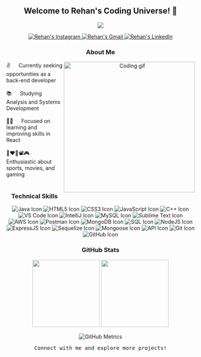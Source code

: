 <h2 align="center">
  Welcome to Rehan's Coding Universe! 🚀
</h2>

<!-- Introduction -->
<p align="center">
  <img src="https://readme-typing-svg.herokuapp.com/?lines=Back-end+Developer;Analysis+and+Systems+Development+Student;React+Enthusiast&center=true&width=380&height=45">
</p>

<!-- Social Links -->
<p align="center">
  <a href="https://www.instagram.com/rehan018/" target="_blank">
    <img src="https://img.shields.io/badge/-Instagram-%23E4405F?style=for-the-badge&logo=instagram&logoColor=white" alt="Rehan's Instagram" />
  </a>
  <a href="mailto:rehanalam5090@gmail.com">
    <img src="https://img.shields.io/badge/-Gmail-%23333?style=for-the-badge&logo=gmail&logoColor=white" alt="Rehan's Gmail" />
  </a>
  <a href="https://www.linkedin.com/in/rehan018/" target="_blank">
    <img src="https://img.shields.io/badge/-LinkedIn-%230077B5?style=for-the-badge&logo=linkedin&logoColor=white" alt="Rehan's LinkedIn" />
  </a>
</p>

<!-- About Section -->
<h3 align="center">
  About Me
</h3>

<p align="center">
  <img align="right" width="350" src="https://media.giphy.com/media/du3J3cXyzhj75IOgvA/giphy.gif" alt="Coding gif" />
  
  ✌️ &emsp; Currently seeking opportunities as a back-end developer <br/><br/>
  📚 &emsp; Studying Analysis and Systems Development<br/><br/>
  👨‍💻 &emsp; Focused on learning and improving skills in React<br/><br/>
  🏀❤️‍🔥📽️🎮 &emsp; Enthusiastic about sports, movies, and gaming<br/><br/>
</p>

<!-- Technical Skills -->
<h3 align="center">
  Technical Skills
</h3>

<p align="center">
  <img src="https://img.icons8.com/color/64/000000/java-coffee-cup-logo.png" alt="Java Icon"/>
  <img src="https://img.icons8.com/color/64/000000/html-5.png" alt="HTML5 Icon"/>
  <img src="https://img.icons8.com/color/64/000000/css3.png" alt="CSS3 Icon"/>
  <img src="https://img.icons8.com/color/64/000000/javascript.png" alt="JavaScript Icon"/>
  <img src="https://img.icons8.com/color/64/000000/c-plus-plus-logo.png" alt="C++ Icon"/>
  <img src="https://img.icons8.com/color/64/000000/visual-studio-code-2019.png" alt="VS Code Icon"/>
  <img src="https://img.icons8.com/color/64/000000/intellij-idea.png" alt="IntelliJ Icon"/>
  <img src="https://img.icons8.com/color/64/000000/mysql-logo.png" alt="MySQL Icon"/>
  <img src="https://img.icons8.com/color/64/000000/sublime-text.png" alt="Sublime Text Icon"/>
  <img src="https://img.icons8.com/color/64/000000/amazon-web-services.png" alt="AWS Icon"/>
  <img src="https://img.icons8.com/color/64/000000/api-settings.png" alt="Postman Icon"/>
  <img src="https://img.icons8.com/color/64/000000/mongodb.png" alt="MongoDB Icon"/>
  <img src="https://img.icons8.com/ios-filled/64/000000/sql.png" alt="SQL Icon"/>
  <img src="https://img.icons8.com/color/64/000000/nodejs.png" alt="NodeJS Icon"/>
  <img src="https://img.icons8.com/color/64/000000/express.png" alt="ExpressJS Icon"/>
  <img src="https://img.icons8.com/color/64/000000/database.png" alt="Sequelize Icon"/>
  <img src="https://img.icons8.com/color/64/000000/mongodb.png" alt="Mongoose Icon"/>
  <img src="https://img.icons8.com/ios-filled/64/000000/api-settings.png" alt="API Icon"/>
  <img src="https://img.icons8.com/color/64/000000/git.png" alt="Git Icon"/>
  <img src="https://img.icons8.com/ios-filled/64/000000/github.png" alt="GitHub Icon"/>
</p>

<!-- GitHub Stats -->
<h3 align="center">
  GitHub Stats
</h3>

<div align="center">
  <img height="180em" src="https://github-readme-stats.vercel.app/api?username=Rehan018&show_icons=true&theme=tokyonight&include_all_commits=true&count_private=true"/>
  <img height="180em" src="https://github-readme-stats.vercel.app/api/top-langs/?username=Rehan018&layout=compact&langs_count=7&theme=tokyonight"/>
</div>

<!-- GitHub Contributions -->
<p align="center">
  <img src="https://github.com/Rehan018/Rehan018/blob/main/github-metrics.svg" alt="GitHub Metrics">
</p>

<!-- Footer -->
<p align="center">
  <samp>Connect with me and explore more projects!</samp>
</p>

